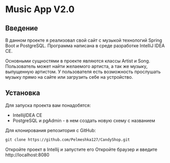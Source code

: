 # Music App V2.0

## Введение
В данном проекте я реализовал свой сайт с музыкой технологий Spring Boot и PostgreSQL.
Программа написана в среде разработке IntelliJ IDEA CE.

Основными сущностями в проекте являются классы Artist и Song. Пользователь может найти желаемого артиста, а так же
музыку, выпущенную артистом. У пользователя есть возможность прослушать музыку прямо на сайте или загрузить себе на
устройство.


## Установка
Для запуска проекта вам понадобятся:
- IntellijIDEA CE
- PostgreSQL и pgAdmin - в нем создать новую схему с названием <candyshop>

Для клонирования репозитория с GitHub:
```dtd
git clone https://github.com/Pelmeshka127/CandyShop.git
```
Откройте проект в Intellij и запустите его
Откройте браузер и введите http://localhost:8080